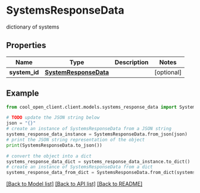 # SystemsResponseData

dictionary of systems

## Properties

Name | Type | Description | Notes
------------ | ------------- | ------------- | -------------
**system_id** | [**SystemResponseData**](SystemResponseData.md) |  | [optional] 

## Example

```python
from cool_open_client.client.models.systems_response_data import SystemsResponseData

# TODO update the JSON string below
json = "{}"
# create an instance of SystemsResponseData from a JSON string
systems_response_data_instance = SystemsResponseData.from_json(json)
# print the JSON string representation of the object
print(SystemsResponseData.to_json())

# convert the object into a dict
systems_response_data_dict = systems_response_data_instance.to_dict()
# create an instance of SystemsResponseData from a dict
systems_response_data_from_dict = SystemsResponseData.from_dict(systems_response_data_dict)
```
[[Back to Model list]](../README.md#documentation-for-models) [[Back to API list]](../README.md#documentation-for-api-endpoints) [[Back to README]](../README.md)


